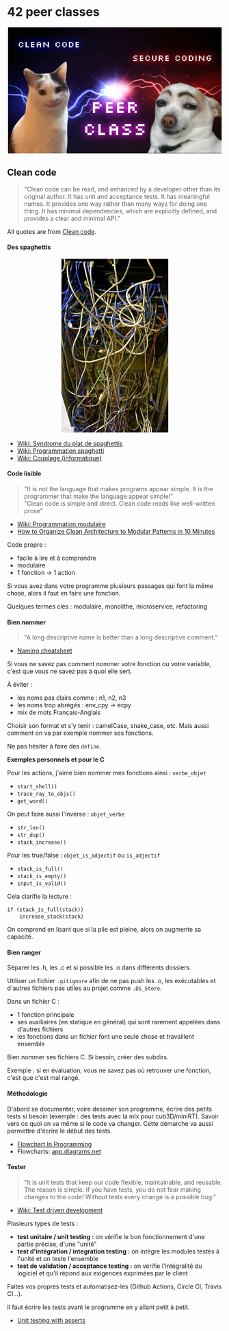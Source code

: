 # 42 peer classes

<p align="center">
  <img src="assets/clean-secure.jpg" alt="Amazing artwork" width="500" />
</p>

## Clean code

> "Clean code can be read, and enhanced by a developer other than its original author. It has unit and acceptance tests. It has meaningful names. It provides one way rather than many ways for doing one thing. It has minimal dependencies, which are explicitly defined, and provides a clear and minimal API."

All quotes are from [Clean code](https://www.goodreads.com/work/quotes/3779106-clean-code-a-handbook-of-agile-software-craftsmanship-robert-c-martin).

#### Des spaghettis

<p align="center">
  <img src="assets/Cablespaghetti2.jpg" alt="spaghetti" />
</p>

- [Wiki: Syndrome du plat de spaghettis](https://fr.wikipedia.org/wiki/Syndrome_du_plat_de_spaghettis)
- [Wiki: Programmation spaghetti](https://fr.wikipedia.org/wiki/Programmation_spaghetti)
- [Wiki: Couplage (informatique)](https://fr.wikipedia.org/wiki/Couplage_(informatique))

#### Code lisible

> "It is not the language that makes programs appear simple. It is the programmer that make the language appear simple!"  
> "Clean code is simple and direct. Clean code reads like well-written prose"

- [Wiki: Programmation modulaire](https://fr.wikipedia.org/wiki/Programmation_modulaire)
- [How to Organize Clean Architecture to Modular Patterns in 10 Minutes](https://www.codeproject.com/Articles/1210984/How-to-Organize-Clean-Architecture-to-Modular-Patt)

Code propre :
- facile à lire et à comprendre
- modulaire
- 1 fonction -> 1 action

Si vous avez dans votre programme plusieurs passages qui font la même chose, alors il faut en faire une fonction.

Quelques termes clés : modulaire, monolithe, microservice, refactoring

#### Bien nommer

> "A long descriptive name is better than a long descriptive comment."

- [Naming cheatsheet](https://github.com/kettanaito/naming-cheatsheet)

Si vous ne savez pas comment nommer votre fonction ou votre variable, c'est que vous ne savez pas à quoi elle sert.

À éviter :
- les noms pas clairs comme : n1, n2, n3
- les noms trop abrégés : env_cpy -> ecpy
- mix de mots Français-Anglais

Choisir son format et s'y tenir : camelCase, snake_case, etc. Mais aussi comment on va par exemple nommer ses fonctions.

Ne pas hésiter à faire des `define`.

**Exemples personnels et pour le C**

Pour les actions, j'aime bien nommer mes fonctions ainsi : `verbe_objet`
- `start_shell()`
- `trace_ray_to_objs()`
- `get_word()`

On peut faire aussi l'inverse : `objet_verbe`
- `str_len()`
- `str_dup()`
- `stack_increase()`

Pour les true/false : `objet_is_adjectif` ou `is_adjectif`
- `stack_is_full()`
- `stack_is_empty()`
- `input_is_valid()`

Cela clarifie la lecture :
```
if (stack_is_full(stack))
    increase_stack(stack)
```
On comprend en lisant que si la pile est pleine, alors on augmente sa capacité.

#### Bien ranger

Séparer les .h, les .c et si possible les .o dans différents dossiers.

Utiliser un fichier `.gitignore` afin de ne pas push les .o, les exécutables et d'autres fichiers pas utiles au projet comme `.DS_Store`.

Dans un fichier C :
- 1 fonction principale
- ses auxiliaires (en statique en général) qui sont rarement appelées dans d'autres fichiers
- les fonctions dans un fichier font une seule chose et travaillent ensemble

Bien nommer ses fichiers C. Si besoin, créer des subdirs.

Exemple : si en évaluation, vous ne savez pas où retrouver une fonction, c'est que c'est mal rangé.

#### Méthodologie

D'abord se documenter, voire dessiner son programme, écrire des petits tests si besoin (exemple : des tests avec la mlx pour cub3D/miniRT). Savoir vers ce quoi on va même si le code va changer. Cette démarche va aussi permettre d'écrire le début des tests.

- [Flowchart In Programming](https://www.programiz.com/article/flowchart-programming)
- Flowcharts: [app.diagrams.net](https://app.diagrams.net/)

#### Tester

> "It is unit tests that keep our code flexible, maintainable, and reusable. The reason is simple. If you have tests, you do not fear making changes to the code! Without tests every change is a possible bug."

- [Wiki: Test driven development](https://fr.wikipedia.org/wiki/Test_driven_development)

Plusieurs types de tests :
- **test unitaire / unit testing :** on vérifie le bon fonctionnement d'une partie précise, d'une "unité"
- **test d'intégration / integration testing :** on intègre les modules testés à l'unité et on teste l'ensemble
- **test de validation / acceptance testing :** on vérifie l'intégralité du logiciel et qu'il répond aux exigences exprimées par le client

Faites vos propres tests et automatisez-les (Github Actions, Circle CI, Travis CI...).

Il faut écrire les tests avant le programme en y allant petit à petit.

- [Unit testing with asserts](http://www.electronvector.com/blog/unit-testing-with-asserts)
